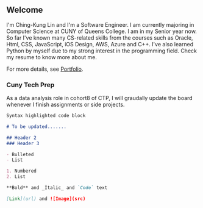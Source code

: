 ## Welcome
I'm Ching-Kung Lin and I'm a Software Engineer. 
I am currently majoring in Computer Science at CUNY of Queens College. I am in my Senior year now. So far I've known many CS-related skills from the courses such as Oracle, Html, CSS, JavaScript, iOS Design, AWS, Azure and C++. I've also learned Python by myself due to my strong interest in the programming field.
Check my resume to know more about me.

For more details, see [Portfolio](https://sheisol310.github.io/Portfolio/).

### Cuny Tech Prep

As a data analysis role in cohort8 of CTP, I will graudally update the board whenever I finish assignments or side projects.

```markdown
Syntax highlighted code block

# To be updated.......

## Header 2
### Header 3

- Bulleted
- List

1. Numbered
2. List

**Bold** and _Italic_ and `Code` text

[Link](url) and ![Image](src)
```
